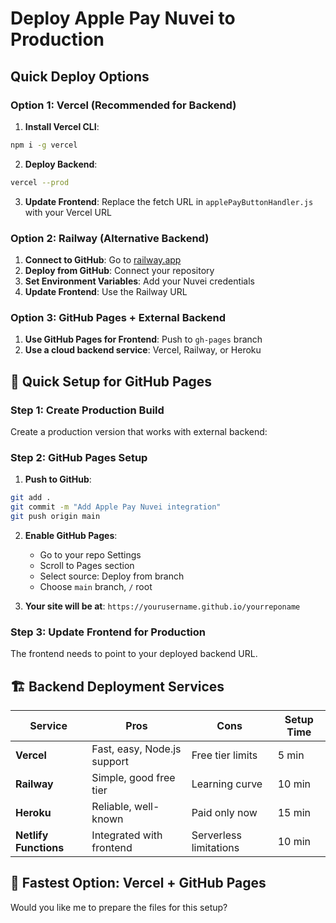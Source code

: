 # Deploy Apple Pay Nuvei to Production

## Quick Deploy Options

### Option 1: Vercel (Recommended for Backend)

1. **Install Vercel CLI**:
```bash
npm i -g vercel
```

2. **Deploy Backend**:
```bash
vercel --prod
```

3. **Update Frontend**: Replace the fetch URL in `applePayButtonHandler.js` with your Vercel URL

### Option 2: Railway (Alternative Backend)

1. **Connect to GitHub**: Go to [railway.app](https://railway.app)
2. **Deploy from GitHub**: Connect your repository
3. **Set Environment Variables**: Add your Nuvei credentials
4. **Update Frontend**: Use the Railway URL

### Option 3: GitHub Pages + External Backend

1. **Use GitHub Pages for Frontend**: Push to `gh-pages` branch
2. **Use a cloud backend service**: Vercel, Railway, or Heroku

## 🔧 Quick Setup for GitHub Pages

### Step 1: Create Production Build

Create a production version that works with external backend:

### Step 2: GitHub Pages Setup

1. **Push to GitHub**:
```bash
git add .
git commit -m "Add Apple Pay Nuvei integration"
git push origin main
```

2. **Enable GitHub Pages**:
   - Go to your repo Settings
   - Scroll to Pages section
   - Select source: Deploy from branch
   - Choose `main` branch, `/` root

3. **Your site will be at**: `https://yourusername.github.io/yourreponame`

### Step 3: Update Frontend for Production

The frontend needs to point to your deployed backend URL.

## 🏗️ Backend Deployment Services

| Service | Pros | Cons | Setup Time |
|---------|------|------|------------|
| **Vercel** | Fast, easy, Node.js support | Free tier limits | 5 min |
| **Railway** | Simple, good free tier | Learning curve | 10 min |
| **Heroku** | Reliable, well-known | Paid only now | 15 min |
| **Netlify Functions** | Integrated with frontend | Serverless limitations | 10 min |

## 🚀 Fastest Option: Vercel + GitHub Pages

Would you like me to prepare the files for this setup?
